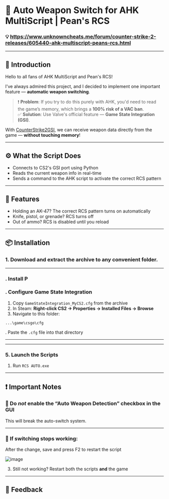 # 🔫 Auto Weapon Switch for AHK MultiScript | Pean's RCS  
### 💡 https://www.unknowncheats.me/forum/counter-strike-2-releases/605440-ahk-multiscript-peans-rcs.html

---

## 📝 Introduction

Hello to all fans of AHK MultiScript and Pean's RCS!

I've always admired this project, and I decided to implement one important feature — **automatic weapon switching**.

> ❗ **Problem**: If you try to do this purely with AHK, you'd need to read the game’s memory, which brings a **100% risk of a VAC ban**.  
> ✅ **Solution**: Use Valve's official feature — **Game State Integration (GSI)**.

With [CounterStrike2GSI](https://github.com/antonpup/CounterStrike2GSI), we can receive weapon data directly from the game — **without touching memory**!

---

## ⚙️ What the Script Does

- Connects to CS2's GSI port using Python  
- Reads the current weapon info in real-time  
- Sends a command to the AHK script to activate the correct RCS pattern  

---

## 🌟 Features

- Holding an AK-47? The correct RCS pattern turns on automatically  
- Knife, pistol, or grenade? RCS turns off  
- Out of ammo? RCS is disabled until you reload  

---

## 📦 Installation

### 1. Download and extract the archive to any convenient folder.

---

### . Install P

### . Configure Game State Integration

1. Copy `GameStateIntegration_MyCS2.cfg` from the archive  
2. In Steam: **Right-click CS2 → Properties → Installed Files → Browse**  
3. Navigate to this folder:

```
...\game\csgo\cfg
```

. Paste the `.cfg` file into that directory

---





---

### 5. Launch the Scripts

1. Run `RCS AUTO.exe`  

---

## ❗ Important Notes

### 🚫 Do *not* enable the “Auto Weapon Detection” checkbox in the GUI

This will break the auto-switch system.

---

### 🔄 If switching stops working:
After the change, save and press F2 to restart the script 

![image](https://github.com/user-attachments/assets/59d628fa-14bc-4c44-85fa-18d89fad72be)

  


 
3. Still not working? Restart both the scripts **and** the game

---

## 💬 Feedback






